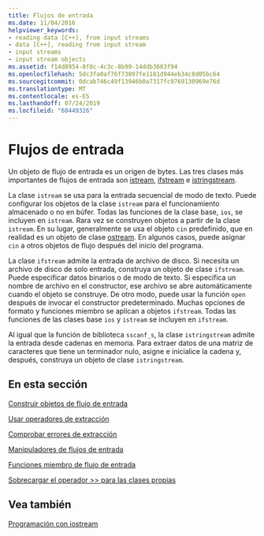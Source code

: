```yaml
---
title: Flujos de entrada
ms.date: 11/04/2016
helpviewer_keywords:
- reading data [C++], from input streams
- data [C++], reading from input stream
- input streams
- input stream objects
ms.assetid: f14d8954-8f8c-4c3c-8b99-14ddb3683f94
ms.openlocfilehash: 5dc3fa0af76f73897fe1181d944eb34c8d05bc64
ms.sourcegitcommit: 0dcab746c49f13946b0a7317fc9769130969e76d
ms.translationtype: MT
ms.contentlocale: es-ES
ms.lasthandoff: 07/24/2019
ms.locfileid: "68449326"
---
```

# <a name="input-streams"></a>Flujos de entrada

Un objeto de flujo de entrada es un origen de bytes. Las tres clases más importantes de flujos de entrada son [istream](../standard-library/basic-istream-class.md), [ifstream](../standard-library/basic-ifstream-class.md) e [istringstream](../standard-library/basic-istringstream-class.md).

La clase `istream` se usa para la entrada secuencial de modo de texto. Puede configurar los objetos de la clase `istream` para el funcionamiento almacenado o no en búfer. Todas las funciones de la clase base, `ios`, se incluyen en `istream`. Rara vez se construyen objetos a partir de la clase `istream`. En su lugar, generalmente se usa el objeto `cin` predefinido, que en realidad es un objeto de clase [ostream](../standard-library/basic-ostream-class.md). En algunos casos, puede asignar `cin` a otros objetos de flujo después del inicio del programa.

La clase `ifstream` admite la entrada de archivo de disco. Si necesita un archivo de disco de solo entrada, construya un objeto de clase `ifstream`. Puede especificar datos binarios o de modo de texto. Si especifica un nombre de archivo en el constructor, ese archivo se abre automáticamente cuando el objeto se construye. De otro modo, puede usar la función `open` después de invocar el constructor predeterminado. Muchas opciones de formato y funciones miembro se aplican a objetos `ifstream`. Todas las funciones de las clases base `ios` y `istream` se incluyen en `ifstream`.

Al igual que la función de biblioteca `sscanf_s`, la clase `istringstream` admite la entrada desde cadenas en memoria. Para extraer datos de una matriz de caracteres que tiene un terminador nulo, asigne e inicialice la cadena y, después, construya un objeto de clase `istringstream`.

## <a name="in-this-section"></a>En esta sección

[Construir objetos de flujo de entrada](../standard-library/constructing-input-stream-objects.md)

[Usar operadores de extracción](../standard-library/using-extraction-operators.md)

[Comprobar errores de extracción](../standard-library/testing-for-extraction-errors.md)

[Manipuladores de flujos de entrada](../standard-library/input-stream-manipulators.md)

[Funciones miembro de flujo de entrada](../standard-library/input-stream-member-functions.md)

[Sobrecargar el operador >> para las clases propias](../standard-library/overloading-the-input-operator-for-your-own-classes.md)

## <a name="see-also"></a>Vea también

[Programación con iostream](../standard-library/iostream-programming.md)
